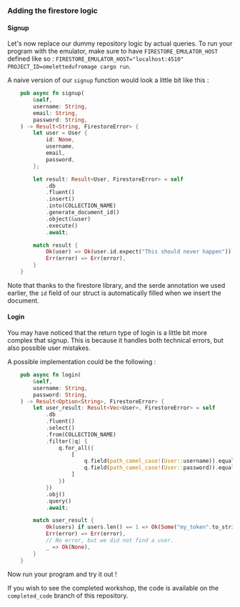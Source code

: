### Adding the firestore logic

#### Signup

Let's now replace our dummy repository logic by actual queries.
To run your program with the emulator, make sure to have `FIRESTORE_EMULATOR_HOST` defined like so : `FIRESTORE_EMULATOR_HOST="localhost:4510" PROJECT_ID=omelettedufromage cargo run`.

A naive version of our `signup` function would look a little bit like this :

```rust
    pub async fn signup(
        &self,
        username: String,
        email: String,
        password: String,
    ) -> Result<String, FirestoreError> {
        let user = User {
            id: None,
            username,
            email,
            password,
        };

        let result: Result<User, FirestoreError> = self
            .db
            .fluent()
            .insert()
            .into(COLLECTION_NAME)
            .generate_document_id()
            .object(&user)
            .execute()
            .await;

        match result {
            Ok(user) => Ok(user.id.expect("This should never happen")),
            Err(error) => Err(error),
        }
    }
```

Note that thanks to the firestore library, and the serde annotation we used earlier, the `id` field of our struct is automatically filled when we insert the document.

#### Login

You may have noticed that the return type of login is a little bit more complex that signup. This is because it handles both technical errors, but also possible user mistakes.

A possible implementation could be the following :

```rust
    pub async fn login(
        &self,
        username: String,
        password: String,
    ) -> Result<Option<String>, FirestoreError> {
        let user_result: Result<Vec<User>, FirestoreError> = self
            .db
            .fluent()
            .select()
            .from(COLLECTION_NAME)
            .filter(|q| {
                q.for_all({
                    [
                        q.field(path_camel_case!(User::username)).equal(&username),
                        q.field(path_camel_case!(User::password)).equal(&password),
                    ]
                })
            })
            .obj()
            .query()
            .await;

        match user_result {
            Ok(users) if users.len() == 1 => Ok(Some("my_token".to_string())),
            Err(error) => Err(error),
            // No error, but we did not find a user.
            _ => Ok(None),
        }
    }
```

Now run your program and try it out !

If you wish to see the completed workshop, the code is available on the `completed_code` branch of this repository.
